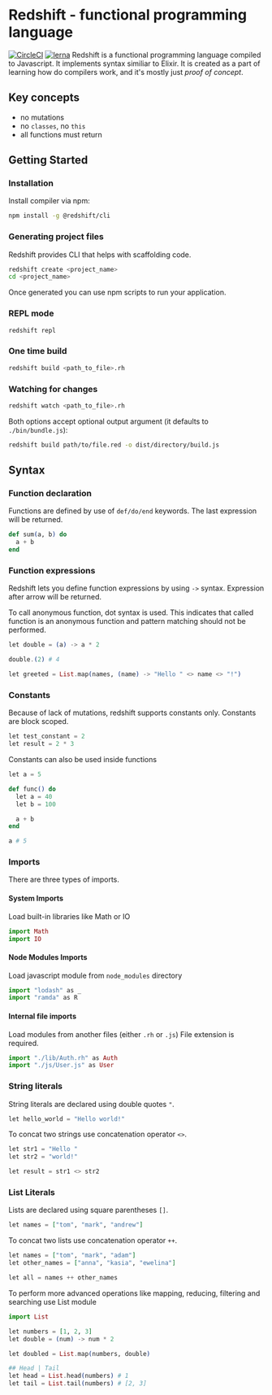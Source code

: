 # Redshift - functional programming language

[![CircleCI](https://circleci.com/gh/kkalamarski/redshift/tree/master.svg?style=svg)](https://circleci.com/gh/kkalamarski/redshift/tree/master)
[![lerna](https://img.shields.io/badge/maintained%20with-lerna-cc00ff.svg)](https://lernajs.io/)
Redshift is a functional programming language compiled to Javascript.
It implements syntax similiar to Elixir. It is created as a part of learning how do compilers work, and it's mostly just _proof of concept_.

## Key concepts

- no mutations
- no `classes`, no `this`
- all functions must return

## Getting Started

### Installation

Install compiler via npm:

```bash
npm install -g @redshift/cli
```

### Generating project files

Redshift provides CLI that helps with scaffolding code.

```bash
redshift create <project_name>
cd <project_name>
```

Once generated you can use npm scripts to run your application.

### REPL mode

```bash
redshift repl
```

### One time build

```bash
redshift build <path_to_file>.rh
```

### Watching for changes

```bash
redshift watch <path_to_file>.rh
```

Both options accept optional output argument (it defaults to `./bin/bundle.js`):

```bash
redshift build path/to/file.red -o dist/directory/build.js
```

## Syntax

### Function declaration

Functions are defined by use of `def/do/end` keywords.
The last expression will be returned.

```elixir
def sum(a, b) do
  a + b
end
```

### Function expressions

Redshift lets you define function expressions by using `->` syntax.
Expression after arrow will be returned.

To call anonymous function, dot syntax is used. This indicates that called function is an anonymous function and pattern matching should not be performed.

```elixir
let double = (a) -> a * 2

double.(2) # 4

let greeted = List.map(names, (name) -> "Hello " <> name <> "!")

```

### Constants

Because of lack of mutations, redshift supports constants only.
Constants are block scoped.

```elixir
let test_constant = 2
let result = 2 * 3
```

Constants can also be used inside functions

```elixir
let a = 5

def func() do
  let a = 40
  let b = 100

  a + b
end

a # 5
```

### Imports

There are three types of imports.

#### System Imports

Load built-in libraries like Math or IO

```elixir
import Math
import IO
```

#### Node Modules Imports

Load javascript module from `node_modules` directory

```elixir
import "lodash" as _
import "ramda" as R
```

#### Internal file imports

Load modules from another files (either `.rh` or `.js`)
File extension is required.

```elixir
import "./lib/Auth.rh" as Auth
import "./js/User.js" as User
```

### String literals

String literals are declared using double quotes `"`.

```elixir
let hello_world = "Hello world!"
```

To concat two strings use concatenation operator `<>`.

```elixir
let str1 = "Hello "
let str2 = "world!"

let result = str1 <> str2
```

### List Literals

Lists are declared using square parentheses `[]`.

```elixir
let names = ["tom", "mark", "andrew"]
```

To concat two lists use concatenation operator `++`.

```elixir
let names = ["tom", "mark", "adam"]
let other_names = ["anna", "kasia", "ewelina"]

let all = names ++ other_names
```

To perform more advanced operations like mapping, reducing, filtering and searching use List module

```elixir
import List

let numbers = [1, 2, 3]
let double = (num) -> num * 2

let doubled = List.map(numbers, double)

## Head | Tail
let head = List.head(numbers) # 1
let tail = List.tail(numbers) # [2, 3]
```
